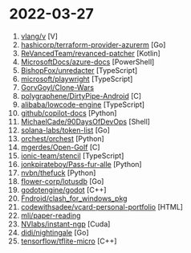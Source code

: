 # 2022-03-27

1. [vlang/v](https://github.com/vlang/v "Simple, fast, safe, compiled language for developing maintainable software. Compiles itself in <1s with zero library dependencies. https://vlang.io") [V]
2. [hashicorp/terraform-provider-azurerm](https://github.com/hashicorp/terraform-provider-azurerm "Terraform provider for Azure Resource Manager") [Go]
3. [ReVancedTeam/revanced-patcher](https://github.com/ReVancedTeam/revanced-patcher "Repo for the patcher used by ReVanced") [Kotlin]
4. [MicrosoftDocs/azure-docs](https://github.com/MicrosoftDocs/azure-docs "Open source documentation of Microsoft Azure") [PowerShell]
5. [BishopFox/unredacter](https://github.com/BishopFox/unredacter "Never ever ever use pixelation as a redaction technique") [TypeScript]
6. [microsoft/playwright](https://github.com/microsoft/playwright "Playwright is a framework for Web Testing and Automation. It allows testing Chromium, Firefox and WebKit with a single API.") [TypeScript]
7. [GorvGoyl/Clone-Wars](https://github.com/GorvGoyl/Clone-Wars "100+ open-source clones of popular sites like Airbnb, Amazon, Instagram, Netflix, Tiktok, Spotify, Whatsapp, Youtube etc. See source code, demo links, tech stack, github stars.") 
8. [polygraphene/DirtyPipe-Android](https://github.com/polygraphene/DirtyPipe-Android "Dirty Pipe root exploit for Android (Pixel 6)") [C]
9. [alibaba/lowcode-engine](https://github.com/alibaba/lowcode-engine "An enterprise-class low-code technology stack with scale-out design / 一套面向扩展设计的企业级低代码技术体系") [TypeScript]
10. [github/copilot-docs](https://github.com/github/copilot-docs "Documentation for GitHub Copilot") [Python]
11. [MichaelCade/90DaysOfDevOps](https://github.com/MichaelCade/90DaysOfDevOps "This repository is my documenting repository for learning the world of DevOps. I started this journey on the 1st January 2022 and I plan to run to March 31st for a complete 90-day romp on spending an hour a day including weekends to get a foundational knowledge across a lot of different areas that make up DevOps.") [Shell]
12. [solana-labs/token-list](https://github.com/solana-labs/token-list "The community maintained Solana token registry") [Go]
13. [orchest/orchest](https://github.com/orchest/orchest "Build data pipelines, the easy way 🛠️") [Python]
14. [mgerdes/Open-Golf](https://github.com/mgerdes/Open-Golf "A cross-platform minigolf game written in C.") [C]
15. [ionic-team/stencil](https://github.com/ionic-team/stencil "A toolchain for building scalable, enterprise-ready component systems on top of TypeScript and Web Component standards. Stencil components can be distributed natively to React, Angular, Vue, and traditional web developers from a single, framework-agnostic codebase.") [TypeScript]
16. [jonkpirateboy/Pass-fur-alle](https://github.com/jonkpirateboy/Pass-fur-alle "Since Polisens web queueing solution for getting a passport sucks, and it is more or less impossible to book a time, I wrote this small python script. What it does is that it automates the searching for a bookable time. In the file you just change the constants to your information and away you go. :)") [Python]
17. [nvbn/thefuck](https://github.com/nvbn/thefuck "Magnificent app which corrects your previous console command.") [Python]
18. [flower-corp/lotusdb](https://github.com/flower-corp/lotusdb "Fast k/v storage compatible with lsm tree and b+tree, inspired by SLM-DB in USENIX FAST ’19.") [Go]
19. [godotengine/godot](https://github.com/godotengine/godot "Godot Engine – Multi-platform 2D and 3D game engine") [C++]
20. [Fndroid/clash_for_windows_pkg](https://github.com/Fndroid/clash_for_windows_pkg "A Windows/macOS GUI based on Clash") 
21. [codewithsadee/vcard-personal-portfolio](https://github.com/codewithsadee/vcard-personal-portfolio "vCard is a fully responsive personal portfolio website, responsive for all devices.") [HTML]
22. [mli/paper-reading](https://github.com/mli/paper-reading "深度学习经典、新论文逐段精读") 
23. [NVlabs/instant-ngp](https://github.com/NVlabs/instant-ngp "Instant neural graphics primitives: lightning fast NeRF and more") [Cuda]
24. [didi/nightingale](https://github.com/didi/nightingale "An enterprise-level cloud-native monitoring system, which can be used as drop-in replacement of Prometheus for alerting and management.") [Go]
25. [tensorflow/tflite-micro](https://github.com/tensorflow/tflite-micro "TensorFlow Lite for Microcontrollers") [C++]
